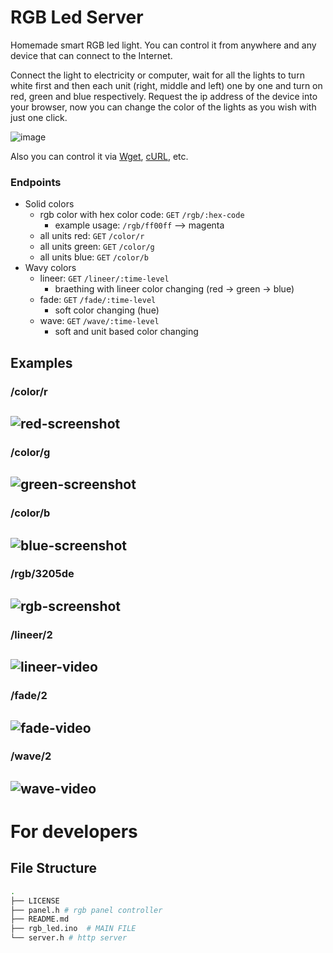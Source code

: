 # RGB Led Server
Homemade smart RGB led light. You can control it from anywhere and any device that can connect to the Internet.

Connect the light to electricity or computer, wait for all the lights to turn white first and then each unit (right, middle and left) one by one and turn on red, green and blue respectively. Request the ip address of the device into your browser, now you can change the color of the lights as you wish with just one click.

![image](https://user-images.githubusercontent.com/56413673/129596102-4d8c7f92-49a7-4b85-9f0c-adef4cd39c94.png)

Also you can control it via [Wget](https://www.gnu.org/software/wget/), [cURL](https://curl.se/), etc.

### Endpoints

+ Solid colors
  + rgb color with hex color code: `GET` `/rgb/:hex-code`
    + example usage: `/rgb/ff00ff` --> magenta
  + all units red: `GET` `/color/r`
  + all units green: `GET` `/color/g`
  + all units blue: `GET` `/color/b`
+ Wavy colors
  + lineer: `GET` `/lineer/:time-level`
    + braething with lineer color changing (red -> green -> blue)
  + fade: `GET` `/fade/:time-level`
    + soft color changing (hue)
  + wave: `GET` `/wave/:time-level`
    + soft and unit based color changing

## Examples
### /color/r
![red-screenshot](https://user-images.githubusercontent.com/56413673/129603169-9012b4b4-4007-4cda-9945-c2618a9654a5.jpeg)
---

### /color/g
![green-screenshot](https://user-images.githubusercontent.com/56413673/129603203-4b24d161-408f-406e-8d73-6aad9338c45a.jpeg)
---

### /color/b
![blue-screenshot](https://user-images.githubusercontent.com/56413673/129603264-a634aa98-a3dd-4151-9f1a-303a081f3333.jpeg)
---
### /rgb/3205de
![rgb-screenshot](https://user-images.githubusercontent.com/56413673/129603323-657c81f4-2beb-4099-98c3-cebdd22ca09b.jpeg)
---

### /lineer/2
![lineer-video](https://user-images.githubusercontent.com/56413673/129601231-9769e6e9-8316-432a-84b5-45971c917612.gif)
---

### /fade/2
![fade-video](https://user-images.githubusercontent.com/56413673/129601480-841d0cb3-a2db-43c5-9215-a8da7250c0bf.gif)
---

### /wave/2
![wave-video](https://user-images.githubusercontent.com/56413673/129602016-eebbc702-ca9a-4014-a15c-c67a30039d6d.gif)
---

# For developers

## File Structure

```bash
.
├── LICENSE
├── panel.h # rgb panel controller
├── README.md
├── rgb_led.ino  # MAIN FILE
└── server.h # http server
```
